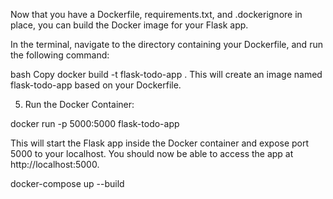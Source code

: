 Now that you have a Dockerfile, requirements.txt, and .dockerignore in place, you can build the Docker image for your Flask app.

In the terminal, navigate to the directory containing your Dockerfile, and run the following command:

bash
Copy
docker build -t flask-todo-app .
This will create an image named flask-todo-app based on your Dockerfile.

5. Run the Docker Container:

docker run -p 5000:5000 flask-todo-app

This will start the Flask app inside the Docker container and expose port 5000 to your localhost. You should now be able to access the app at http://localhost:5000.

docker-compose up --build

